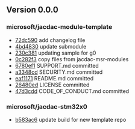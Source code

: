 ## Version 0.0.0

### microsoft/jacdac-module-template

* [72dc590](https://github.com/microsoft/jacdac-module-template/commit/72dc590) add changelog file
* [4bd4830](https://github.com/microsoft/jacdac-module-template/commit/4bd4830) update submodule
* [230c381](https://github.com/microsoft/jacdac-module-template/commit/230c381) updating sample for g0
* [0c282f3](https://github.com/microsoft/jacdac-module-template/commit/0c282f3) copy files from jacdac-msr-modules
* [6780ef1](https://github.com/microsoft/jacdac-module-template/commit/6780ef1) SUPPORT.md committed
* [a3348cd](https://github.com/microsoft/jacdac-module-template/commit/a3348cd) SECURITY.md committed
* [eaf1171](https://github.com/microsoft/jacdac-module-template/commit/eaf1171) README.md committed
* [26480ed](https://github.com/microsoft/jacdac-module-template/commit/26480ed) LICENSE committed
* [47d3cdd](https://github.com/microsoft/jacdac-module-template/commit/47d3cdd) CODE_OF_CONDUCT.md committed

### microsoft/jacdac-stm32x0

* [b583ac6](https://github.com/microsoft/jacdac-stm32x0/commit/b583ac6) update build for new template repo

